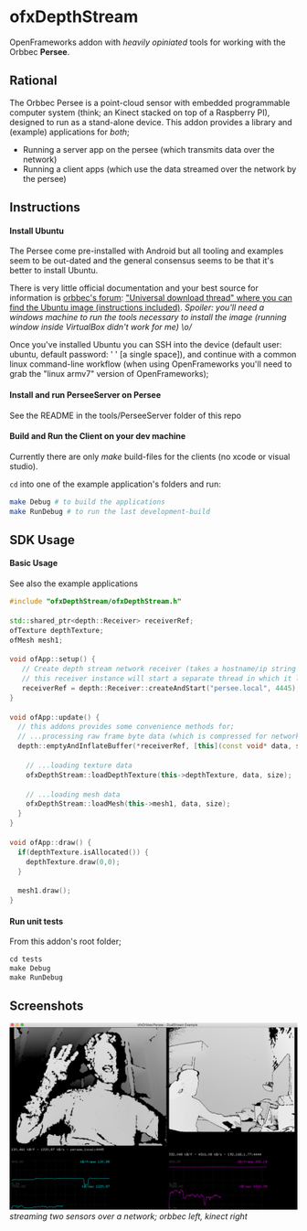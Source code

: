 # ofxDepthStream

OpenFrameworks addon with _heavily opiniated_ tools for working with the Orbbec **Persee**.


## Rational

The Orbbec Persee is a point-cloud sensor with embedded programmable computer system (think; an Kinect stacked on top of a Raspberry PI), designed to
run as a stand-alone device. This addon provides a library and (example) applications for _both_;
 * Running a server app on the persee (which transmits data over the network)
 * Running a client apps (which use the data streamed over the network by the persee)

## Instructions

#### Install Ubuntu
The Persee come pre-installed with Android but all tooling and examples seem to be out-dated and the general consensus seems to be that it's better to install Ubuntu.

There is very little official documentation and your best source for information is [orbbec's forum](https://3dclub.orbbec3d.com): ["Universal download thread" where you can find the Ubuntu image (instructions included)](https://3dclub.orbbec3d.com/t/universal-download-thread-for-persee/694). _Spoiler: you'll need a windows machine to run the tools necessary to install the image (running window inside VirtualBox didn't work for me) \o/_

Once you've installed Ubuntu you can SSH into the device (default user: ubuntu, default password: ' ' [a single space]), and continue with a common linux command-line workflow (when using OpenFrameworks you'll need to grab the "linux armv7" version of OpenFrameworks);

#### Install and run PerseeServer on Persee
See the README in the tools/PerseeServer folder of this repo

#### Build and Run the Client on your dev machine
Currently there are only _make_ build-files for the clients (no xcode or visual studio).

```cd``` into one of the example application's folders and run:
```bash
make Debug # to build the applications
make RunDebug # to run the last development-build
```

## SDK Usage

#### Basic Usage
See also the example applications

```c++
#include "ofxDepthStream/ofxDepthStream.h"

std::shared_ptr<depth::Receiver> receiverRef;
ofTexture depthTexture;
ofMesh mesh1;

void ofApp::setup() {
   // Create depth stream network receiver (takes a hostname/ip string and port number)
   // this receiver instance will start a separate thread in which it listens for new frame data
   receiverRef = depth::Receiver::createAndStart("persee.local", 4445);
}

void ofApp::update() {
  // this addons provides some convenience methods for;
  // ...processing raw frame byte data (which is compressed for network streaming)
  depth::emptyAndInflateBuffer(*receiverRef, [this](const void* data, size_t size){

    // ...loading texture data
    ofxDepthStream::loadDepthTexture(this->depthTexture, data, size);

    // ...loading mesh data
    ofxDepthStream::loadMesh(this->mesh1, data, size);
  }
}

void ofApp::draw() {
  if(depthTexture.isAllocated()) {
    depthTexture.draw(0,0);
  }

  mesh1.draw();
}
```

#### Run unit tests
From this addon's root folder;
```shell
cd tests
make Debug
make RunDebug
```

## Screenshots
![Clients](screenshots/DualStreamOrbbecKinect2.png "Dual Stream with Orbbec [left] and Kinect [right] and")
_streaming two sensors over a network; orbbec left, kinect right_
